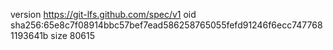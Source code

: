 version https://git-lfs.github.com/spec/v1
oid sha256:65e8c7f08914bbc57bef7ead586258765055fefd91246f6ecc7477681193641b
size 80615
